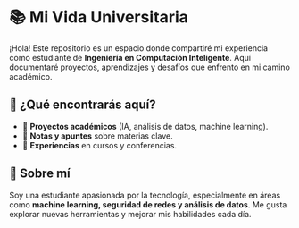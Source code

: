 # 📚 Mi Vida Universitaria  

¡Hola! Este repositorio es un espacio donde compartiré mi experiencia como estudiante de **Ingeniería en Computación Inteligente**. Aquí documentaré proyectos, aprendizajes y desafíos que enfrento en mi camino académico.  

## 🎯 ¿Qué encontrarás aquí?  
- 📌 **Proyectos académicos** (IA, análisis de datos, machine learning).  
- 📝 **Notas y apuntes** sobre materias clave.  
- 🚀 **Experiencias** en cursos y conferencias.  

## 🚀 Sobre mí  
Soy una estudiante apasionada por la tecnología, especialmente en áreas como **machine learning, seguridad de redes y análisis de datos**. Me gusta explorar nuevas herramientas y mejorar mis habilidades cada día.  
